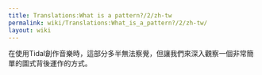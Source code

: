 ```yaml
---
title: Translations:What is a pattern?/2/zh-tw
permalink: wiki/Translations:What_is_a_pattern?/2/zh-tw/
layout: wiki
---
```


在使用Tidal創作音樂時，這部分多半無法察覺，但讓我們來深入觀察一個非常簡單的圖式背後運作的方式。

